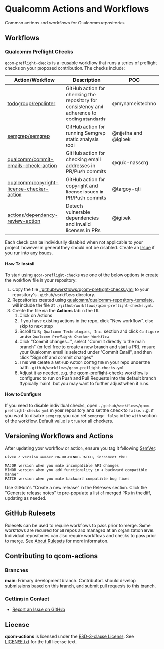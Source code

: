 # Qualcomm Actions and Workflows

Common actions and workflows for Qualcomm repositories.

## Workflows

### Qualcomm Preflight Checks

`qcom-preflight-checks` is a reusable workflow that runs a series of preflight checks on your proposed contribution. The checks include:

| Action/Workflow  | Description  | POC |
| ------------- | ------------- |------------- |
| [todogroup/repolinter](https://github.com/todogroup/repolinter)| GitHub action for checking the repository for consistency and adherence to coding standards| @mynameistechno |
| [semgrep/semgrep](https://github.com/semgrep/semgrep) | GitHub action for running Semgrep static analysis tool| @njjetha and @igibek |
| [qualcomm/commit-emails-check-action](https://github.com/qualcomm/commit-emails-check-action) | GitHub action for checking email addresses in PR/Push commits | @quic-nasserg |
| [qualcomm/copyright-license-checker-action](https://github.com/qualcomm/copyright-license-checker-action) | GitHub action for copyright and license issues in PR/Push commits | @targoy-qti |
| [actions/dependency-review-action](https://github.com/actions/dependency-review-action) | Detects vulnerable dependencies and invalid licenses in PRs | @igibek |

Each check can be individually disabled when not applicable to your project, however in general they should not be disabled. Create an [Issue](https://github.com/qualcomm/qcom-actions/issues) if you run into any issues.

#### How To Install

To start using `qcom-preflight-checks` use one of the below options to create the workflow file in your repository:

1. Copy the file [./github/workflows/qcom-preflight-checks.yml](https://github.com/qualcomm/qcom-actions/blob/main/.github/workflows/qcom-preflight-checks.yml) to your repository's `.github/workflows` directory.
1. Repositories created using [qualcomm/qualcomm-repository-template](https://github.com/qualcomm/qualcomm-repository-template), will include the file at `./github/workflows/qcom-preflight-checks.yml`.
1. Create the file via the **Actions** tab in the UI:
    1. Click on Actions
    1. If you have existing actions in the repo, click "New workflow", else skip to next step
    1. Scroll to `By Qualcomm Technologies, Inc.` section and click `Configure` under `Qualcomm Preflight Checker Workflow`
    1. Click "Commit changes...", select "Commit directly to the main branch" (or feel free to create a new branch and start a PR), ensure your Qualcomm email is selected under "Commit Email", and then click "Sign off and commit changes"
    1. This will create a GitHub Action config file in your repo under the path `.github/workflows/qcom-preflight-checks.yml`
    1. Adjust it as needed, e.g. the qcom-preflight-checks workflow is configured to run on Push and Pull Requests into the default branch (typically main), but you may want to further adjust when it runs.

#### How to Configure

If you need to disable individual checks, open `./github/workflows/qcom-preflight-checks.yml` in your repository and set the check to `false`. E.g. if you want to disable `semgrep`, you can set `semgrep: false` in the `with` section of the workflow. Default value is `true` for all checkers.

## Versioning Workflows and Actions

After updating your workflow or action, ensure you tag it following [SemVer](https://semver.org/):

```
Given a version number MAJOR.MINOR.PATCH, increment the:

MAJOR version when you make incompatible API changes
MINOR version when you add functionality in a backward compatible manner
PATCH version when you make backward compatible bug fixes
```

Use GitHub's "Create a new release" in the Releases section. Click the "Generate release notes" to pre-populate a list of merged PRs in the diff, updating as needed.

## GitHub Rulesets

Rulesets can be used to require workflows to pass prior to merge. Some workflows are required for all repos and managed at an organization level. Individual repositories can also require workflows and checks to pass prior to merge. See [About Rulesets](https://docs.github.com/en/repositories/configuring-branches-and-merges-in-your-repository/managing-rulesets/about-rulesets) for more information.

## Contributing to qcom-actions

### Branches

**main**: Primary development branch. Contributors should develop submissions based on this branch, and submit pull requests to this branch.

### Getting in Contact

* [Report an Issue on GitHub](../../issues)

## License

**qcom-actions** is licensed under the [BSD-3-clause License](https://spdx.org/licenses/BSD-3-Clause.html). See [LICENSE.txt](LICENSE.txt) for the full license text.
